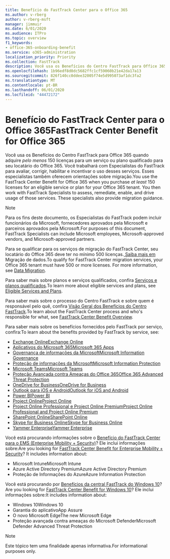 ```yaml
---
title: Benefício do FastTrack Center para o Office 365
ms.author: v-rberg
author: v-rberg-msft
manager: jimmuir
ms.date: 6/01/2020
ms.audience: ITPro
ms.topic: overview
f1_keywords:
- office-365-onboarding-benefit
ms.service: o365-administration
localization_priority: Priority
ms.collection: FastTrack
description: Você usa os Benefícios do Centro FastTrack para Office 365 quando adquire pelo menos 150 licenças para um serviço ou plano qualificado para seu locatário do Office 365. Você trabalhará com Especialistas do FastTrack para avaliar, corrigir, habilitar e incentivar o uso desses serviços. Esses especialistas também oferecem orientações sobre migração.
ms.openlocfilehash: 1b96edf8d0dc5682ffc1cf59060b21e42da17a13
ms.sourcegitcommit: 826f140cc0ddee32005f74e5d995073af1dc3fa2
ms.translationtype: MT
ms.contentlocale: pt-BR
ms.lasthandoff: 06/01/2020
ms.locfileid: "44472172"
---
```

# <a name="fasttrack-center-benefit-for-office-365"></a><span data-ttu-id="643e9-105">Benefício do FastTrack Center para o Office 365</span><span class="sxs-lookup"><span data-stu-id="643e9-105">FastTrack Center Benefit for Office 365</span></span>

<span data-ttu-id="643e9-p102">Você usa os Benefícios do Centro FastTrack para Office 365 quando adquire *pelo menos* 150 licenças para um serviço ou plano qualificado para seu locatário do Office 365. Você trabalhará com Especialistas do FastTrack para avaliar, corrigir, habilitar e incentivar o uso desses serviços. Esses especialistas também oferecem orientações sobre migração.</span><span class="sxs-lookup"><span data-stu-id="643e9-p102">You use the FastTrack Center Benefit for Office 365 when you purchase  *at least*  150 licenses for an eligible service or plan for your Office 365 tenant. You then work with FastTrack Specialists to assess, remediate, enable, and drive usage of those services. These specialists also provide migration guidance.</span></span> 
  
> [!NOTE]
> <span data-ttu-id="643e9-109">Para os fins deste documento, os Especialistas do FastTrack podem incluir funcionários da Microsoft, fornecedores aprovados pela Microsoft e parceiros aprovados pela Microsoft.</span><span class="sxs-lookup"><span data-stu-id="643e9-109">For purposes of this document, FastTrack Specialists can include Microsoft employees, Microsoft-approved vendors, and Microsoft-approved partners.</span></span> 
  
<span data-ttu-id="643e9-p103">Para se qualificar para os serviços de migração do FastTrack Center, seu locatário do Office 365 deve ter no mínimo 500 licenças.[ Saiba mais em ](O365-data-migration.md)Migração de dados.</span><span class="sxs-lookup"><span data-stu-id="643e9-p103">To qualify for FastTrack Center migration services, your Office 365 tenant must have 500 or more licenses. For more information, see [Data Migration](O365-data-migration.md).</span></span>
  
<span data-ttu-id="643e9-112">Para saber mais sobre planos e serviços qualificados, confira [Serviços e planos qualificados](M365-eligible-services-and-plans.md).</span><span class="sxs-lookup"><span data-stu-id="643e9-112">To learn more about eligible services and plans, see [Eligible Services and Plans](M365-eligible-services-and-plans.md).</span></span>
  
<span data-ttu-id="643e9-113">Para saber mais sobre o processo do Centro FastTrack e sobre quem é responsável pelo quê, confira [Visão Geral dos Benefícios do Centro FastTrack](O365-fasttrack-benefit-overview.md).</span><span class="sxs-lookup"><span data-stu-id="643e9-113">To learn about the FastTrack Center process and who's responsible for what, see [FastTrack Center Benefit Overview](O365-fasttrack-benefit-overview.md).</span></span>

<span data-ttu-id="643e9-114">Para saber mais sobre os benefícios fornecidos pelo FastTrack por serviço, confira:</span><span class="sxs-lookup"><span data-stu-id="643e9-114">To learn about the benefits provided by FastTrack by service, see:</span></span>

- [<span data-ttu-id="643e9-115">Exchange Online</span><span class="sxs-lookup"><span data-stu-id="643e9-115">Exchange Online</span></span>](O365-fasttrack-responsibilities.md#exchange-online)
- [<span data-ttu-id="643e9-116">Aplicativos do Microsoft 365</span><span class="sxs-lookup"><span data-stu-id="643e9-116">Microsoft 365 Apps</span></span>](O365-fasttrack-responsibilities.md#microsoft-365-apps)
- [<span data-ttu-id="643e9-117">Governança de informações da Microsoft</span><span class="sxs-lookup"><span data-stu-id="643e9-117">Microsoft Information Governance</span></span>](O365-fasttrack-responsibilities.md#microsoft-information-governance)
- [<span data-ttu-id="643e9-118">Proteção de informações da Microsoft</span><span class="sxs-lookup"><span data-stu-id="643e9-118">Microsoft Information Protection</span></span>](O365-fasttrack-responsibilities.md#microsoft-information-protection)
- [<span data-ttu-id="643e9-119">Microsoft Teams</span><span class="sxs-lookup"><span data-stu-id="643e9-119">Microsoft Teams</span></span>](O365-fasttrack-responsibilities.md#microsoft-teams)
- [<span data-ttu-id="643e9-120">Proteção Avançada contra Ameaças do Office 365</span><span class="sxs-lookup"><span data-stu-id="643e9-120">Office 365 Advanced Threat Protection</span></span>](O365-fasttrack-responsibilities.md#office-365-advanced-threat-protection)
- [<span data-ttu-id="643e9-121">OneDrive for Business</span><span class="sxs-lookup"><span data-stu-id="643e9-121">OneDrive for Business</span></span>](O365-fasttrack-responsibilities.md#onedrive-for-business)
- [<span data-ttu-id="643e9-122">Outlook para iOS e Android</span><span class="sxs-lookup"><span data-stu-id="643e9-122">Outlook for iOS and Android</span></span>](O365-fasttrack-responsibilities.md#outlook-for-ios-and-android)
- [<span data-ttu-id="643e9-123">Power BI</span><span class="sxs-lookup"><span data-stu-id="643e9-123">Power BI</span></span>](O365-fasttrack-responsibilities.md#power-bi)
- [<span data-ttu-id="643e9-124">Project Online</span><span class="sxs-lookup"><span data-stu-id="643e9-124">Project Online</span></span>](O365-fasttrack-responsibilities.md#project-online)
- [<span data-ttu-id="643e9-125">Project Online Professional e Project Online Premium</span><span class="sxs-lookup"><span data-stu-id="643e9-125">Project Online Professional and Project Online Premium</span></span>](O365-fasttrack-responsibilities.md#project-online-professional-and-project-online-premium)
- [<span data-ttu-id="643e9-126">SharePoint Online</span><span class="sxs-lookup"><span data-stu-id="643e9-126">SharePoint Online</span></span>](O365-fasttrack-responsibilities.md#sharepoint-online)
- [<span data-ttu-id="643e9-127">Skype for Business Online</span><span class="sxs-lookup"><span data-stu-id="643e9-127">Skype for Business Online</span></span>](O365-fasttrack-responsibilities.md#skype-for-business-online)
- [<span data-ttu-id="643e9-128">Yammer Enterprise</span><span class="sxs-lookup"><span data-stu-id="643e9-128">Yammer Enterprise</span></span>](O365-fasttrack-responsibilities.md#yammer-enterprise)
  
<span data-ttu-id="643e9-p104">Você está procurando informações sobre o [Benefício do FastTrack Center para o EMS (Enterprise Mobility + Security)](EMS-fasttrack-benefit-for-EMS.md)? Ele inclui informações sobre:</span><span class="sxs-lookup"><span data-stu-id="643e9-p104">Are you looking for [FastTrack Center Benefit for Enterprise Mobility + Security](EMS-fasttrack-benefit-for-EMS.md)? It includes information about:</span></span>
  
- <span data-ttu-id="643e9-131">Microsoft Intune</span><span class="sxs-lookup"><span data-stu-id="643e9-131">Microsoft Intune</span></span>
- <span data-ttu-id="643e9-132">Azure Active Directory Premium</span><span class="sxs-lookup"><span data-stu-id="643e9-132">Azure Active Directory Premium</span></span> 
- <span data-ttu-id="643e9-133">Proteção de Informações do Azure</span><span class="sxs-lookup"><span data-stu-id="643e9-133">Azure Information Protection</span></span>

<span data-ttu-id="643e9-134">Você está procurando por [Benefícios da central FastTrack do Windows 10](Win-10-fasttrack-benefit-for-Windows-10.md)?</span><span class="sxs-lookup"><span data-stu-id="643e9-134">Are you looking for [FastTrack Center Benefit for Windows 10](Win-10-fasttrack-benefit-for-Windows-10.md)?</span></span> <span data-ttu-id="643e9-135">Ele inclui informações sobre:</span><span class="sxs-lookup"><span data-stu-id="643e9-135">It includes information about:</span></span>

- <span data-ttu-id="643e9-136">Windows 10</span><span class="sxs-lookup"><span data-stu-id="643e9-136">Windows 10</span></span>
- <span data-ttu-id="643e9-137">Garantia do aplicativo</span><span class="sxs-lookup"><span data-stu-id="643e9-137">App Assure</span></span>
- <span data-ttu-id="643e9-138">O novo Microsoft Edge</span><span class="sxs-lookup"><span data-stu-id="643e9-138">The new Microsoft Edge</span></span>
- <span data-ttu-id="643e9-139">Proteção avançada contra ameaças do Microsoft Defender</span><span class="sxs-lookup"><span data-stu-id="643e9-139">Microsoft Defender Advanced Threat Protection</span></span>
    
> [!NOTE]
> <span data-ttu-id="643e9-140">Este tópico tem uma finalidade apenas informativa.</span><span class="sxs-lookup"><span data-stu-id="643e9-140">For informational purposes only.</span></span> 

